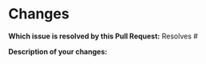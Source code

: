 # Changes

**Which issue is resolved by this Pull Request:**
Resolves #

**Description of your changes:**
